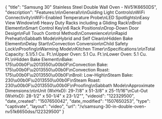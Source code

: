 {
    "title": "Samsung 30\" Stainless Steel Double Wall Oven - NV51K6650DS",
    "description": "Features:\n\nGeneral\n\nGuiding Light Controls\nWiFi Connectivity\nWiFi-Enabled Temperature Probe\nLED Spotlights\nEasy View Window\n6 Heavy Duty Racks including a Gliding Rack\nBroil Element\nSmart Control Key\n6 Rack Positions\nDrop-Down Door Design\nFull Touch Control Method\nConvenience\n\nRapid Preheat\nSabbath Mode\nHybrid and Self Clean\nHidden Bake Element\nDelay Start\nConvection Conversion\nChild Safety Lock\nProofing\nWarming Mode\nKitchen Timer\nSpecifications:\n\nTotal Capacity: 5.1\/5.1 Cu. Ft.\nUpper Oven: 5.1 Cu. Ft.\nLower Oven: 5.1 Cu. Ft.\nHidden Bake Element\nBake: 175\u00b0F\u2013550\u00b0F\nConvection Bake: 175\u00b0F\u2013550\u00b0F\nConvection Roast: 175\u00b0F\u2013550\u00b0F\nBroil: Low-High\nSteam Bake: 230\u00b0F\u2013550\u00b0F\nSteam Roast: 230\u00b0F\u2013550\u00b0F\nProofing\nSabbath Mode\nApproximate Dimensions:\n\nUnit (WxHxD): 29-7\/8\" x 51-3\/8\" x 25-11\/16\"\nCut-Out (WxHxD): 28-1\/2\" x 50-1\/4\" x 23-1\/2\"",
    "videoid": "122329500",
    "date_created": "1507650042",
    "date_modified": "1507650253",
    "type": "captivate",
    "layout": "video",
    "url": "\/v\/samsung-30-in-double-oven-nv51k6650dss\/122329500"
}